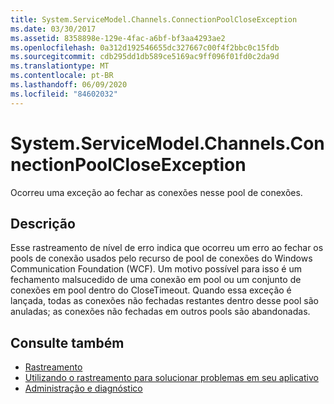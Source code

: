 ```yaml
---
title: System.ServiceModel.Channels.ConnectionPoolCloseException
ms.date: 03/30/2017
ms.assetid: 8358898e-129e-4fac-a6bf-bf3aa4293ae2
ms.openlocfilehash: 0a312d192546655dc327667c00f4f2bbc0c15fdb
ms.sourcegitcommit: cdb295dd1db589ce5169ac9ff096f01fd0c2da9d
ms.translationtype: MT
ms.contentlocale: pt-BR
ms.lasthandoff: 06/09/2020
ms.locfileid: "84602032"
---
```

# <a name="systemservicemodelchannelsconnectionpoolcloseexception"></a>System.ServiceModel.Channels.ConnectionPoolCloseException
Ocorreu uma exceção ao fechar as conexões nesse pool de conexões.  
  
## <a name="description"></a>Descrição  
 Esse rastreamento de nível de erro indica que ocorreu um erro ao fechar os pools de conexão usados pelo recurso de pool de conexões do Windows Communication Foundation (WCF). Um motivo possível para isso é um fechamento malsucedido de uma conexão em pool ou um conjunto de conexões em pool dentro do CloseTimeout. Quando essa exceção é lançada, todas as conexões não fechadas restantes dentro desse pool são anuladas; as conexões não fechadas em outros pools são abandonadas.  
  
## <a name="see-also"></a>Consulte também

- [Rastreamento](index.md)
- [Utilizando o rastreamento para solucionar problemas em seu aplicativo](using-tracing-to-troubleshoot-your-application.md)
- [Administração e diagnóstico](../index.md)
